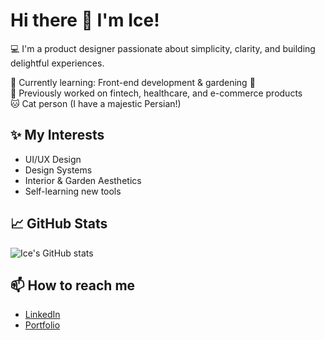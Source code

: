 # Hi there 👋 I'm Ice!

💻 I'm a product designer passionate about simplicity, clarity, and building delightful experiences.

🌱 Currently learning: Front-end development & gardening 🌿  
💼 Previously worked on fintech, healthcare, and e-commerce products  
🐱 Cat person (I have a majestic Persian!)  

## ✨ My Interests
- UI/UX Design
- Design Systems
- Interior & Garden Aesthetics
- Self-learning new tools

## 📈 GitHub Stats
![Ice's GitHub stats](https://github-readme-stats.vercel.app/api?username=your-username&show_icons=true&theme=radical)

## 📫 How to reach me
- [LinkedIn](https://www.linkedin.com/in/izesudarat/)
- [Portfolio](https://izesudarat.myportfolio.com)
